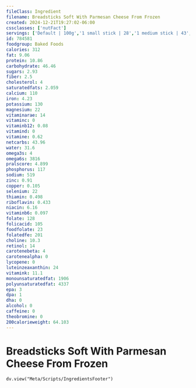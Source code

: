 ```yaml
---
fileClass: Ingredient
filename: Breadsticks Soft With Parmesan Cheese From Frozen
created: 2024-12-21T19:27:02-06:00
cssclasses: ['nutFact']
servings: ['Default | 100g','1 small stick | 28','1 medium stick | 43','1 large stick | 53','1 focaccia slice | 57','1 garlic knot | 36']
id: 784581
foodgroup: Baked Foods
calories: 312
fat: 9.06
protein: 10.86
carbohydrate: 46.46
sugars: 2.93
fiber: 2.5
cholesterol: 4
saturatedfats: 2.059
calcium: 110
iron: 4.23
potassium: 130
magnesium: 22
vitaminarae: 14
vitaminc: 0
vitaminb12: 0.08
vitamind: 0
vitamine: 0.62
netcarbs: 43.96
water: 31.6
omega3s: 4
omega6s: 3816
pralscore: 4.899
phosphorus: 117
sodium: 519
zinc: 0.91
copper: 0.105
selenium: 22
thiamin: 0.498
riboflavin: 0.433
niacin: 6.16
vitaminb6: 0.097
folate: 128
folicacid: 105
foodfolate: 23
folatedfe: 201
choline: 10.3
retinol: 14
carotenebeta: 4
carotenealpha: 0
lycopene: 0
luteinzeaxanthin: 24
vitamink: 11.1
monounsaturatedfat: 1906
polyunsaturatedfat: 4337
epa: 3
dpa: 1
dha: 0
alcohol: 0
caffeine: 0
theobromine: 0
200calorieweight: 64.103
---
```


# Breadsticks Soft With Parmesan Cheese From Frozen

```dataviewjs
dv.view("Meta/Scripts/IngredientsFooter")
```